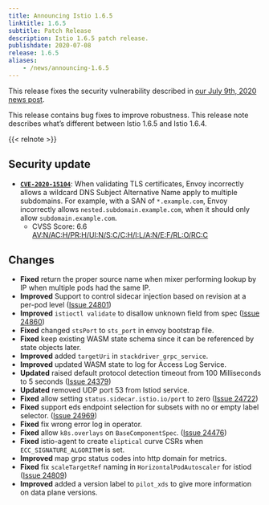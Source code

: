 ```yaml
---
title: Announcing Istio 1.6.5
linktitle: 1.6.5
subtitle: Patch Release
description: Istio 1.6.5 patch release.
publishdate: 2020-07-08
release: 1.6.5
aliases:
    - /news/announcing-1.6.5
---
```


This release fixes the security vulnerability described in [our July 9th, 2020 news post](/news/security/istio-security-2020-008).

This release contains bug fixes to improve robustness. This release note describes
what’s different between Istio 1.6.5 and Istio 1.6.4.

{{< relnote >}}

## Security update

- __[`CVE-2020-15104`](https://cve.mitre.org/cgi-bin/cvename.cgi?name=CVE-2020-15104)__:
When validating TLS certificates, Envoy incorrectly allows a wildcard DNS Subject Alternative Name apply to multiple subdomains. For example, with a SAN of `*.example.com`, Envoy incorrectly allows `nested.subdomain.example.com`, when it should only allow `subdomain.example.com`.
    - CVSS Score: 6.6 [AV:N/AC:H/PR:H/UI:N/S:C/C:H/I:L/A:N/E:F/RL:O/RC:C](https://nvd.nist.gov/vuln-metrics/cvss/v3-calculator?vector=AV:N/AC:H/PR:H/UI:N/S:C/C:H/I:L/A:N/E:F/RL:O/RC:C&version=3.1)

## Changes

- **Fixed** return the proper source name when mixer performing lookup by IP when multiple pods had the same IP.
- **Improved** Support to control sidecar injection based on revision at a per-pod level ([Issue 24801](https://github.com/istio/istio/issues/24801))
- **Improved** `istioctl validate` to disallow unknown field from spec ([Issue 24860](https://github.com/istio/istio/issues/24860))
- **Fixed** changed `stsPort` to `sts_port` in envoy bootstrap file.
- **Fixed** keep existing WASM state schema since it can be referenced by state objects later.
- **Improved** added `targetUri` in `stackdriver_grpc_service`.
- **Improved** updated WASM state to log for Access Log Service.
- **Updated** raised default protocol detection timeout from 100 Milliseconds to 5 seconds ([Issue 24379](https://github.com/istio/istio/issues/24379))
- **Updated** removed UDP port 53 from Istiod service.
- **Fixed** allow setting `status.sidecar.istio.io/port` to zero ([Issue 24722](https://github.com/istio/istio/issues/24722))
- **Fixed**  support eds endpoint selection for subsets with no or empty label selector. ([Issue 24969](https://github.com/istio/istio/issues/24969))
- **Fixed** fix wrong error log in operator.
- **Fixed** allow `k8s.overlays` on `BaseComponentSpec`. ([Issue 24476](https://github.com/istio/istio/issues/24476))
- **Fixed** istio-agent to create `eliptical` curve CSRs when `ECC_SIGNATURE_ALGORITHM` is set.
- **Improved** map grpc status codes into http domain for metrics.
- **Fixed** fix `scaleTargetRef` naming in `HorizontalPodAutoscaler` for istiod ([Issue 24809](https://github.com/istio/istio/issues/24809))
- **Improved** added a version label to `pilot_xds` to give more information on data plane versions.
